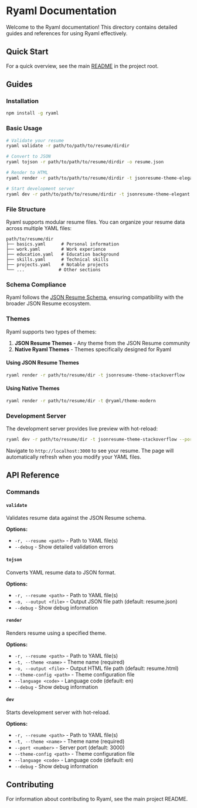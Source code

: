 # Ryaml Documentation

Welcome to the Ryaml documentation! This directory contains detailed guides and references for using Ryaml effectively.

## Quick Start

For a quick overview, see the main [README](../README.md) in the project root.

## Guides

### Installation

```bash
npm install -g ryaml
```

### Basic Usage

```bash
# Validate your resume
ryaml validate -r path/to/path/to/resume/dirdir

# Convert to JSON
ryaml tojson -r path/to/path/to/resume/dirdir -o resume.json

# Render to HTML
ryaml render -r path/to/path/to/resume/dirdir -t jsonresume-theme-elegant -o resume.html

# Start development server
ryaml dev -r path/to/path/to/resume/dirdir -t jsonresume-theme-elegant
```

### File Structure

Ryaml supports modular resume files. You can organize your resume data across multiple YAML files:

```
path/to/resume/dir
├── basics.yaml      # Personal information
├── work.yaml        # Work experience
├── education.yaml   # Education background
├── skills.yaml      # Technical skills
├── projects.yaml    # Notable projects
└── ...             # Other sections
```

### Schema Compliance

Ryaml follows the [JSON Resume Schema](https://jsonresume.org/schema/), ensuring compatibility with the broader JSON Resume ecosystem.

### Themes

Ryaml supports two types of themes:

1. **JSON Resume Themes** - Any theme from the JSON Resume community
2. **Native Ryaml Themes** - Themes specifically designed for Ryaml

#### Using JSON Resume Themes

```bash
ryaml render -r path/to/resume/dir -t jsonresume-theme-stackoverflow
```

#### Using Native Themes

```bash
ryaml render -r path/to/resume/dir -t @ryaml/theme-modern
```

### Development Server

The development server provides live preview with hot-reload:

```bash
ryaml dev -r path/to/resume/dir -t jsonresume-theme-stackoverflow --port 3000
```

Navigate to `http://localhost:3000` to see your resume. The page will automatically refresh when you modify your YAML files.

## API Reference

### Commands

#### `validate`

Validates resume data against the JSON Resume schema.

**Options:**

- `-r, --resume <path>` - Path to YAML file(s)
- `--debug` - Show detailed validation errors

#### `tojson`

Converts YAML resume data to JSON format.

**Options:**

- `-r, --resume <path>` - Path to YAML file(s)
- `-o, --output <file>` - Output JSON file path (default: resume.json)
- `--debug` - Show debug information

#### `render`

Renders resume using a specified theme.

**Options:**

- `-r, --resume <path>` - Path to YAML file(s)
- `-t, --theme <name>` - Theme name (required)
- `-o, --output <file>` - Output HTML file path (default: resume.html)
- `--theme-config <path>` - Theme configuration file
- `--language <code>` - Language code (default: en)
- `--debug` - Show debug information

#### `dev`

Starts development server with hot-reload.

**Options:**

- `-r, --resume <path>` - Path to YAML file(s)
- `-t, --theme <name>` - Theme name (required)
- `--port <number>` - Server port (default: 3000)
- `--theme-config <path>` - Theme configuration file
- `--language <code>` - Language code (default: en)
- `--debug` - Show debug information

## Contributing

For information about contributing to Ryaml, see the main project README.
